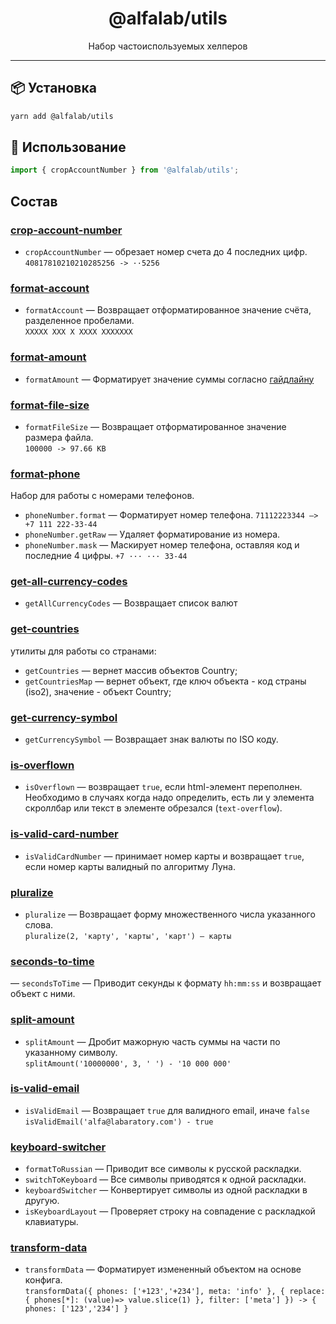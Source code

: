 <div align="center">
    <h1>@alfalab/utils</h1>
    <div>Набор частоиспользуемых хелперов</div>
</div>

<hr />

## 📦 Установка

```bash
yarn add @alfalab/utils
```

## 🔨 Использование

```jsx
import { cropAccountNumber } from '@alfalab/utils';
```

## Состав

### [crop-account-number](http://git.moscow.alfaintra.net/projects/EF/repos/utils/browse/packages/utils/src/crop-account-number/util.ts)

- `cropAccountNumber` — обрезает номер счета до 4 последних цифр.<br />`40817810210210285256 -> ··5256`

### [format-account](http://git.moscow.alfaintra.net/projects/EF/repos/utils/browse/packages/utils/src/format-account/util.ts)

- `formatAccount` — Возвращает отформатированное значение счёта, разделенное пробелами.<br />`XXXXX XXX X XXXX XXXXXXX`

### [format-amount](http://git.moscow.alfaintra.net/projects/EF/repos/utils/browse/packages/utils/src/format-amount/util.ts)

- `formatAmount` — Форматирует значение суммы согласно [гайдлайну](https://design.alfabank.ru/patterns/amount)

### [format-file-size](http://git.moscow.alfaintra.net/projects/EF/repos/utils/browse/packages/utils/src/format-file-size/util.ts)

- `formatFileSize` — Возвращает отформатированное значение размера файла.<br />`100000 -> 97.66 KB`

### [format-phone](http://git.moscow.alfaintra.net/projects/EF/repos/utils/browse/packages/utils/src/format-phone/index.ts)

Набор для работы с номерами телефонов.

- `phoneNumber.format` —  Форматирует номер телефона. `71112223344 —> +7 111 222-33-44`
- `phoneNumber.getRaw` — Удаляет форматирование из номера.
- `phoneNumber.mask` — Маскирует номер телефона, оставляя код и последние 4 цифры. `+7 ··· ··· 33-44`

### [get-all-currency-codes](http://git.moscow.alfaintra.net/projects/EF/repos/utils/browse/packages/utils/src/get-all-currency-codes/util.ts)

- `getAllCurrencyCodes` — Возвращает список валют

### [get-countries](http://git.moscow.alfaintra.net/projects/EF/repos/utils/browse/packages/utils/src/get-countries/util.ts)

утилиты для работы со странами:

- `getCountries` — вернет массив объектов Country;
- `getCountriesMap` — вернет объект, где ключ объекта - код страны (iso2), значение - объект Country;

### [get-currency-symbol](http://git.moscow.alfaintra.net/projects/EF/repos/utils/browse/packages/utils/src/get-currency-symbol/util.ts)

- `getCurrencySymbol` — Возвращает знак валюты по ISO коду.

### [is-overflown](http://git.moscow.alfaintra.net/projects/EF/repos/utils/browse/packages/utils/src/is-overflown/util.ts)

- `isOverflown` — возвращает `true`, если html-элемент переполнен. Необходимо в случаях когда надо определить, есть ли у элемента скроллбар или текст в элементе обрезался (`text-overflow`).

### [is-valid-card-number](http://git.moscow.alfaintra.net/projects/EF/repos/utils/browse/packages/utils/src/is-valid-card-number/util.ts)

- `isValidCardNumber` — принимает номер карты и возвращает `true`, если номер карты валидный по алгоритму Луна.

### [pluralize](http://git.moscow.alfaintra.net/projects/EF/repos/utils/browse/packages/utils/src/pluralize/util.ts)

- `pluralize` — Возвращает форму множественного числа указанного слова.<br />`pluralize(2, 'карту', 'карты', 'карт') — карты`

### [seconds-to-time](http://git.moscow.alfaintra.net/projects/EF/repos/utils/browse/packages/utils/src/seconds-to-time/util.ts)

— `secondsToTime` — Приводит секунды к формату `hh:mm:ss` и возвращает объект с ними.

### [split-amount](http://git.moscow.alfaintra.net/projects/EF/repos/utils/browse/packages/utils/src/split-amount/util.ts)

- `splitAmount` — Дробит мажорную часть суммы на части по указанному символу.<br />`splitAmount('10000000', 3, ' ') - '10 000 000'`

### [is-valid-email](http://git.moscow.alfaintra.net/projects/EF/repos/utils/browse/packages/utils/src/is-valid-email/util.ts)

- `isValidEmail` — Возвращает `true` для валидного email, иначе `false` <br />`isValidEmail('alfa@labaratory.com') - true`

### [keyboard-switcher](http://git.moscow.alfaintra.net/projects/EF/repos/utils/browse/packages/utils/src/keyboard-switcher/util.ts)

- `formatToRussian` — Приводит все символы к русской раскладки.
- `switchToKeyboard` — Все символы приводятся к одной раскладки.
- `keyboardSwitcher` — Конвертирует символы из одной раскладки в другую.
- `isKeyboardLayout` — Проверяет строку на совпадение с раскладкой клавиатуры.

### [transform-data](http://git.moscow.alfaintra.net/projects/EF/repos/utils/browse/packages/utils/src/transform-data/util.ts)

- `transformData` — Форматирует измененный объектом на основе конфига.<br />`transformData({ phones: ['+123','+234'], meta: 'info' }, { replace: { phones[*]: (value)=> value.slice(1) }, filter: ['meta'] }) -> { phones: ['123','234'] }`